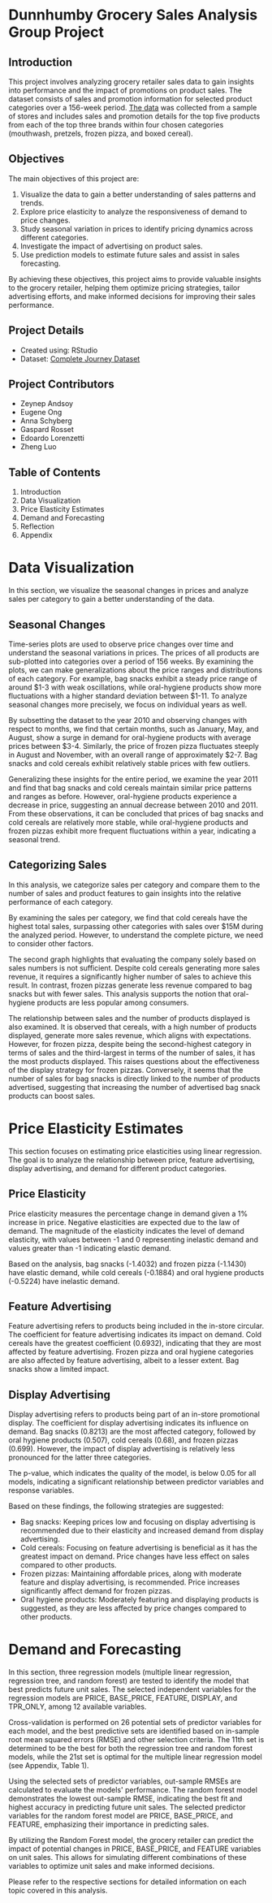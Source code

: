 # Dunnhumby Grocery Sales Analysis Group Project

## Introduction

This project involves analyzing grocery retailer sales data to gain insights into performance and the impact of promotions on product sales. The dataset consists of sales and promotion information for selected product categories over a 156-week period. [The data](https://www.kaggle.com/datasets/frtgnn/dunnhumby-the-complete-journey) was collected from a sample of stores and includes sales and promotion details for the top five products from each of the top three brands within four chosen categories (mouthwash, pretzels, frozen pizza, and boxed cereal).

## Objectives
The main objectives of this project are:

1. Visualize the data to gain a better understanding of sales patterns and trends.
2. Explore price elasticity to analyze the responsiveness of demand to price changes.
3. Study seasonal variation in prices to identify pricing dynamics across different categories.
4. Investigate the impact of advertising on product sales.
5. Use prediction models to estimate future sales and assist in sales forecasting.

By achieving these objectives, this project aims to provide valuable insights to the grocery retailer, helping them optimize pricing strategies, tailor advertising efforts, and make informed decisions for improving their sales performance.

## Project Details

- Created using: RStudio
- Dataset: [Complete Journey Dataset](https://www.kaggle.com/datasets/frtgnn/dunnhumby-the-complete-journey)
  
## Project Contributors
- Zeynep Andsoy
- Eugene Ong
- Anna Schyberg
- Gaspard Rosset
- Edoardo Lorenzetti
- Zheng Luo
  
## Table of Contents
1. Introduction
2. Data Visualization
3. Price Elasticity Estimates
4. Demand and Forecasting
5. Reflection
6. Appendix

# Data Visualization
In this section, we visualize the seasonal changes in prices and analyze sales per category to gain a better understanding of the data.

## Seasonal Changes
Time-series plots are used to observe price changes over time and understand the seasonal variations in prices. The prices of all products are sub-plotted into categories over a period of 156 weeks. By examining the plots, we can make generalizations about the price ranges and distributions of each category. For example, bag snacks exhibit a steady price range of around $1-3 with weak oscillations, while oral-hygiene products show more fluctuations with a higher standard deviation between $1-11. To analyze seasonal changes more precisely, we focus on individual years as well.

By subsetting the dataset to the year 2010 and observing changes with respect to months, we find that certain months, such as January, May, and August, show a surge in demand for oral-hygiene products with average prices between $3-4. Similarly, the price of frozen pizza fluctuates steeply in August and November, with an overall range of approximately $2-7. Bag snacks and cold cereals exhibit relatively stable prices with few outliers.

Generalizing these insights for the entire period, we examine the year 2011 and find that bag snacks and cold cereals maintain similar price patterns and ranges as before. However, oral-hygiene products experience a decrease in price, suggesting an annual decrease between 2010 and 2011. From these observations, it can be concluded that prices of bag snacks and cold cereals are relatively more stable, while oral-hygiene products and frozen pizzas exhibit more frequent fluctuations within a year, indicating a seasonal trend.

## Categorizing Sales
In this analysis, we categorize sales per category and compare them to the number of sales and product features to gain insights into the relative performance of each category.

By examining the sales per category, we find that cold cereals have the highest total sales, surpassing other categories with sales over $15M during the analyzed period. However, to understand the complete picture, we need to consider other factors.

The second graph highlights that evaluating the company solely based on sales numbers is not sufficient. Despite cold cereals generating more sales revenue, it requires a significantly higher number of sales to achieve this result. In contrast, frozen pizzas generate less revenue compared to bag snacks but with fewer sales. This analysis supports the notion that oral-hygiene products are less popular among consumers.

The relationship between sales and the number of products displayed is also examined. It is observed that cereals, with a high number of products displayed, generate more sales revenue, which aligns with expectations. However, for frozen pizza, despite being the second-highest category in terms of sales and the third-largest in terms of the number of sales, it has the most products displayed. This raises questions about the effectiveness of the display strategy for frozen pizzas. Conversely, it seems that the number of sales for bag snacks is directly linked to the number of products advertised, suggesting that increasing the number of advertised bag snack products can boost sales.

# Price Elasticity Estimates
This section focuses on estimating price elasticities using linear regression. The goal is to analyze the relationship between price, feature advertising, display advertising, and demand for different product categories.

## Price Elasticity
Price elasticity measures the percentage change in demand given a 1% increase in price. Negative elasticities are expected due to the law of demand. The magnitude of the elasticity indicates the level of demand elasticity, with values between -1 and 0 representing inelastic demand and values greater than -1 indicating elastic demand.

Based on the analysis, bag snacks (-1.4032) and frozen pizza (-1.1430) have elastic demand, while cold cereals (-0.1884) and oral hygiene products (-0.5224) have inelastic demand.

## Feature Advertising
Feature advertising refers to products being included in the in-store circular. The coefficient for feature advertising indicates its impact on demand. Cold cereals have the greatest coefficient (0.6932), indicating that they are most affected by feature advertising. Frozen pizza and oral hygiene categories are also affected by feature advertising, albeit to a lesser extent. Bag snacks show a limited impact.

## Display Advertising
Display advertising refers to products being part of an in-store promotional display. The coefficient for display advertising indicates its influence on demand. Bag snacks (0.8213) are the most affected category, followed by oral hygiene products (0.507), cold cereals (0.68), and frozen pizzas (0.699). However, the impact of display advertising is relatively less pronounced for the latter three categories.

The p-value, which indicates the quality of the model, is below 0.05 for all models, indicating a significant relationship between predictor variables and response variables.

Based on these findings, the following strategies are suggested:

- Bag snacks: Keeping prices low and focusing on display advertising is recommended due to their elasticity and increased demand from display advertising.
- Cold cereals: Focusing on feature advertising is beneficial as it has the greatest impact on demand. Price changes have less effect on sales compared to other products.
- Frozen pizzas: Maintaining affordable prices, along with moderate feature and display advertising, is recommended. Price increases significantly affect demand for frozen pizzas.
- Oral hygiene products: Moderately featuring and displaying products is suggested, as they are less affected by price changes compared to other products.

# Demand and Forecasting
In this section, three regression models (multiple linear regression, regression tree, and random forest) are tested to identify the model that best predicts future unit sales. The selected independent variables for the regression models are PRICE, BASE_PRICE, FEATURE, DISPLAY, and TPR_ONLY, among 12 available variables.

Cross-validation is performed on 26 potential sets of predictor variables for each model, and the best predictive sets are identified based on in-sample root mean squared errors (RMSE) and other selection criteria. The 11th set is determined to be the best for both the regression tree and random forest models, while the 21st set is optimal for the multiple linear regression model (see Appendix, Table 1).

Using the selected sets of predictor variables, out-sample RMSEs are calculated to evaluate the models' performance. The random forest model demonstrates the lowest out-sample RMSE, indicating the best fit and highest accuracy in predicting future unit sales. The selected predictor variables for the random forest model are PRICE, BASE_PRICE, and FEATURE, emphasizing their importance in predicting sales.

By utilizing the Random Forest model, the grocery retailer can predict the impact of potential changes in PRICE, BASE_PRICE, and FEATURE variables on unit sales. This allows for simulating different combinations of these variables to optimize unit sales and make informed decisions.

Please refer to the respective sections for detailed information on each topic covered in this analysis.
